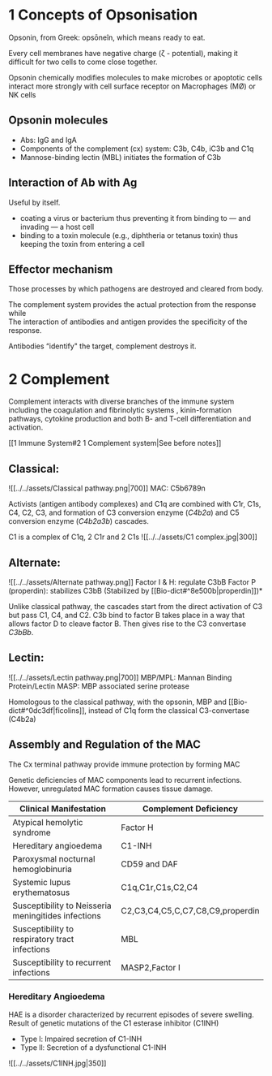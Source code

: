 # 1 Concepts of Opsonisation
Opsonin, from Greek: opsōneîn, which means ready to eat.

Every cell membranes have negative charge (ζ - potential), making it difficult for two cells to come close together.

Opsonin chemically modifies molecules to make microbes or apoptotic cells interact more strongly with cell surface receptor on Macrophages (MØ) or NK cells

## Opsonin molecules
+ Abs: IgG and IgA
+ Components of the complement (cx) system: C3b, C4b, iC3b and C1q
+ Mannose-binding lectin (MBL) initiates the formation of C3b

## Interaction of Ab with Ag
Useful by itself.
+ coating a virus or bacterium thus preventing it from binding to — and invading — a host cell
+ binding to a toxin molecule (e.g., diphtheria or tetanus toxin) thus keeping the toxin from entering a cell

## Effector mechanism
Those processes by which pathogens are destroyed and cleared from body. 

The complement system provides the actual protection from the response   
while   
The interaction of antibodies and antigen provides the specificity of the response.

Antibodies “identify" the target, complement destroys it.


# 2 Complement
Complement interacts with diverse branches of the immune system including the coagulation and fibrinolytic systems , kinin-formation pathways, cytokine production and both B- and T-cell differentiation and activation.

[[1 Immune System#2 1 Complement system|See before notes]]

## Classical:
![[../../assets/Classical pathway.png|700]]
MAC: C5b6789n

Activists (antigen antibody complexes) and C1q are combined with C1r, C1s, C4, C2, C3, and formation of C3 conversion enzyme (*C4b2a*) and C5 conversion enzyme (*C4b2a3b*) cascades.

C1 is a complex of C1q, 2 C1r and 2 C1s
![[../../assets/C1 complex.jpg|300]]


## Alternate: 
![[../../assets/Alternate pathway.png]]
Factor I & H: regulate C3bB
Factor P (properdin): stabilizes C3bB
(Stabilized by [[Bio-dict#^8e500b|properdin]])*

Unlike classical pathway, the cascades start from the direct activation of C3 but pass C1, C4, and C2. C3b bind to factor B takes place in a way that allows factor D to cleave factor B. Then gives rise to the C3 convertase *C3bBb*.

## Lectin: 
![[../../assets/Lectin pathway.png|700]]
MBP/MPL: Mannan Binding Protein/Lectin
MASP: MBP associated serine protease

Homologous to the classical pathway, with the opsonin, MBP and [[Bio-dict#^0dc3df|ficolins]], instead of C1q
form the classical C3-convertase (C4b2a)


## Assembly and Regulation of the MAC
The Cx terminal pathway provide immune protection by forming MAC

Genetic deficiencies of MAC components lead to recurrent infections.  
However, unregulated MAC formation causes tissue damage.  

| Clinical Manifestation                              | Complement Deficiency            |
| --------------------------------------------------- | -------------------------------- |
| Atypical hemolytic syndrome                         | Factor H                         |
| Hereditary angioedema                               | C1-INH                           |
| Paroxysmal nocturnal hemoglobinuria                 | CD59 and DAF                     |
| Systemic lupus erythematosus                        | C1q,C1r,C1s,C2,C4                |
| Susceptibility to Neisseria meningitides infections | C2,C3,C4,C5,C,C7,C8,C9,properdin |
| Susceptibility to respiratory tract infections      | MBL                              |
| Susceptibility to recurrent infections              | MASP2,Factor I                   |

### Hereditary Angioedema
HAE is a disorder characterized by recurrent episodes of severe swelling. Result of genetic mutations of the C1 esterase inhibitor (C1INH)
+ Type l: Impaired secretion of C1-INH 
+ Type ll: Secretion of a dysfunctional C1-INH

![[../../assets/C1INH.jpg|350]]
